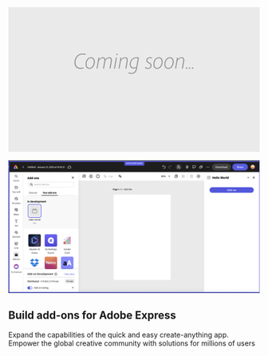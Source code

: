 <HeroSimple slots="backgroundImage, image, heading, text"/>

![Hero image](./images/thumbs-coming-soon.png)

![SideImage](./images/basic-js.png)

## Build add-ons for Adobe Express

Expand the capabilities of the quick and easy create-anything app. Empower the global creative community with solutions for millions of users